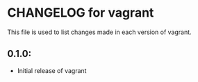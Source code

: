 # CHANGELOG for vagrant

This file is used to list changes made in each version of vagrant.

## 0.1.0:

* Initial release of vagrant
